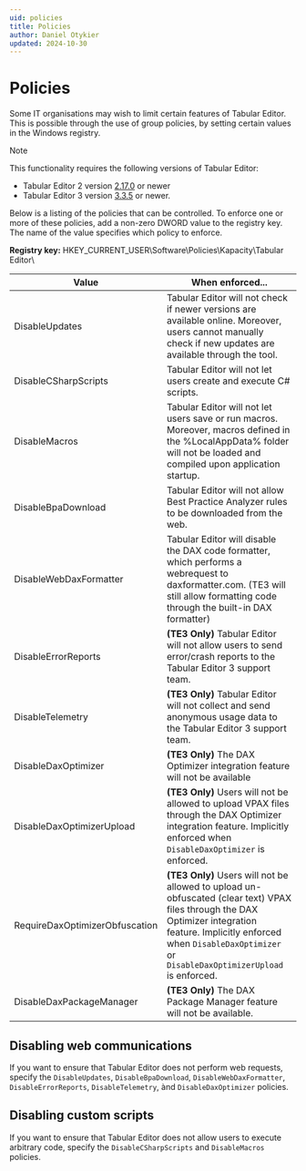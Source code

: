```yaml
---
uid: policies
title: Policies
author: Daniel Otykier
updated: 2024-10-30
---
```


# Policies

Some IT organisations may wish to limit certain features of Tabular Editor. This is possible through the use of group policies, by setting certain values in the Windows registry.

> [!NOTE]
> This functionality requires the following versions of Tabular Editor:
>
>   - Tabular Editor 2 version [2.17.0](https://github.com/TabularEditor/TabularEditor/releases/tag/2.17.0) or newer
>   - Tabular Editor 3 version [3.3.5](https://github.com/TabularEditor/TabularEditor3/releases/tag/3.3.5) or newer.

Below is a listing of the policies that can be controlled. To enforce one or more of these policies, add a non-zero DWORD value to the registry key. The name of the value specifies which policy to enforce.

**Registry key:** HKEY_CURRENT_USER\Software\Policies\Kapacity\Tabular Editor\

|Value|When enforced...|
|--|--|
| DisableUpdates | Tabular Editor will not check if newer versions are available online. Moreover, users cannot manually check if new updates are available through the tool. |
| DisableCSharpScripts | Tabular Editor will not let users create and execute C# scripts. |
| DisableMacros | Tabular Editor will not let users save or run macros. Moreover, macros defined in the %LocalAppData% folder will not be loaded and compiled upon application startup. |
| DisableBpaDownload | Tabular Editor will not allow Best Practice Analyzer rules to be downloaded from the web. |
| DisableWebDaxFormatter | Tabular Editor will disable the DAX code formatter, which performs a webrequest to daxformatter.com. (TE3 will still allow formatting code through the built-in DAX formatter) |
| DisableErrorReports | **(TE3 Only)** Tabular Editor will not allow users to send error/crash reports to the Tabular Editor 3 support team. |
| DisableTelemetry | **(TE3 Only)** Tabular Editor will not collect and send anonymous usage data to the Tabular Editor 3 support team. |
| DisableDaxOptimizer | **(TE3 Only)** The DAX Optimizer integration feature will not be available |
| DisableDaxOptimizerUpload | **(TE3 Only)** Users will not be allowed to upload VPAX files through the DAX Optimizer integration feature. Implicitly enforced when `DisableDaxOptimizer` is enforced. |
| RequireDaxOptimizerObfuscation | **(TE3 Only)** Users will not be allowed to upload un-obfuscated (clear text) VPAX files through the DAX Optimizer integration feature. Implicitly enforced when `DisableDaxOptimizer` or `DisableDaxOptimizerUpload` is enforced. |
| DisableDaxPackageManager | **(TE3 Only)** The DAX Package Manager feature will not be available. |

## Disabling web communications

If you want to ensure that Tabular Editor does not perform web requests, specify the `DisableUpdates`, `DisableBpaDownload`, `DisableWebDaxFormatter`, `DisableErrorReports`, `DisableTelemetry`, ànd `DisableDaxOptimizer` policies.

## Disabling custom scripts

If you want to ensure that Tabular Editor does not allow users to execute arbitrary code, specify the `DisableCSharpScripts` and `DisableMacros` policies.
